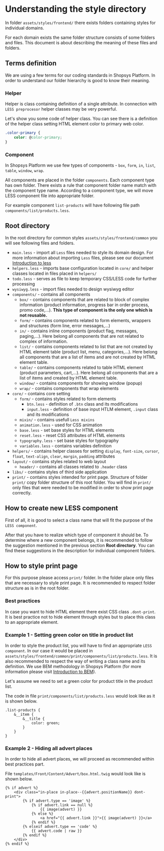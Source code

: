 # Understanding the style directory

In folder `assets/styles/frontend/` there exists folders containing styles for individual domains.

For each domain exists the same folder structure consists of some folders and files.
This document is about describing the meaning of these files and folders.

## Terms definition

We are using a few terms for our coding standards in Shopsys Platform.
In order to understand our folder hierarchy is good to know their meaning.

### Helper

Helper is class containing definition of a single attribute.
In connection with `LESS preprocesor` helper classes may be very powerful.

Let's show you some code of helper class. You can see there is a definition of the helper class setting HTML element color to primary web color.

```css
.color-primary {
    color: @color-primary;
}
```

### Component

In Shopsys Platform we use few types of components - `box`, `form`, `in`, `list`, `table`, `window`, `wrap`.

All components are placed in the folder `components`. Each component type has own folder.
There exists a rule that component folder name match with the component type name.
According to a component type, we will move LESS component file into appropriate folder.

For example component `list-products` will have following file path `components/list/products.less`.

## Root directory

In the root directory for common styles `assets/styles/frontend/common` you will see following files and folders.

-   `main.less` - import all `Less` files needed to style its domain design. For more information about importing `Less` files, please see our document [Introduction to less](./introduction-to-less.md)
-   `helpers.less` - imports base configuration located in `core/` and helper classes located in files placed in `helpers/`
-   `todo.less` - serves as file to keep temporary CSS/LESS code for further processing
-   `wysiwyg.less` - import files needed to design wysiwyg editor
-   `components/` - contains all components
    -   `box/` - contains components that are related to block of complex information (product information, progress bar in order process, promo code,...). **This type of component is the only one which is not reusable.**
    -   `form/` - contains components related to form elements, wrappers and structures (form line, error messages,...)
    -   `in/` - contains inline components (product flag, messages, paging,...). Here belong all components that are not related to complex of information.
    -   `list/` - contains components related to list that are not created by HTML element table (product list, menu, categories,...). Here belong all components that are a list of items and are not created by HTML element table.
    -   `table/` - contains components related to table HTML element (product parameters, cart,...). Here belong all components that are a list of items and created by HTML element table.
    -   `window/` - contains components for showing window (popup)
    -   `wrap/` - contains components that wrap elements
-   `core/` - contains core setting
    -   `form/` - contains styles related to form elements
        -   `btn.less` - definition of `.btn` class and its modifications
        -   `input.less` - definition of base input HTLM element, `.input` class and its modifications
    -   `mixin/` - contains usefull `Less mixins`
    -   `animation.less` - used for CSS animation
    -   `base.less` - set base styles for HTML elements
    -   `reset.less` - reset CSS attributes of HTML elements
    -   `typography.less` - set base styles for typography
    -   `variables.less` - contains variables definition
-   `helpers/` - contains helper classes for setting `display`, `font-size`, `cursor`, `float`, `text-align`, `clear`, `margin`, `padding` attributes
-   `layout/` - contains styles related to web layout
    -   `header/` - contains all classes related to `.header` class
-   `libs/` - contains styles of third side application
-   `print/` - contains styles intended for print page. Structure of folder `print/` copy folder structure of this root folder. You will find in `print/` only files that were needed to be modified in order to show print page correctly.

## How to create new LESS component

First of all, it is good to select a class name that will fit the purpose of the `LESS component`.

After that you have to realize which type of component it should be.
To determine where a new component belongs, it is recommended to follow the suggestion mentioned in the previous section **Root directory**.
You can find these suggestions in the description for individual component folders.

## How to style print page

For this purpose please access `print/` folder.
In the folder place only files that are necessary to style print page.
It is recommended to respect folder structure as is in the root folder.

### Best practices

In case you want to hide HTML element there exist CSS class `.dont-print`.
It is best practice not to hide element through styles but to place this class to an appropriate element.

### Example 1 - Setting green color on title in product list

In order to style the product list, you will have to find an appropriate `LESS component`.
In our case it would be placed in `assets/styles/frontend/common/print/components/list/products.less`.
It is also recommended to respect the way of writing a class name and its definition.
We use BEM methodology in Shopsys Platform (for more information please visit [Introduction to BEM](http://getbem.com/introduction/)).

Let's assume we need to set a green color for product title in the product list.

The code in file `print/components/list/products.less` would look like as it is shown below.

```less
.list-products {
    &__item {
        &__title {
            color: green;
        }
    }
}
```

### Example 2 - Hiding all advert places

In order to hide all advert places, we will proceed as recommended within best practices part.

File `templates/Front/Content/Advert/box.html.twig` would look like is shown below.

```twig
{% if advert %}
    <div class="in-place in-place--{{advert.positionName}} dont-print">
        {% if advert.type == 'image' %}
            {% if advert.link == null %}
                {{ image(advert) }}
            {% else %}
                <a href="{{ advert.link }}">{{ image(advert) }}</a>
            {% endif %}
        {% elseif advert.type == 'code' %}
            {{ advert.code | raw }}
        {% endif %}
    </div>
{% endif %}
```

